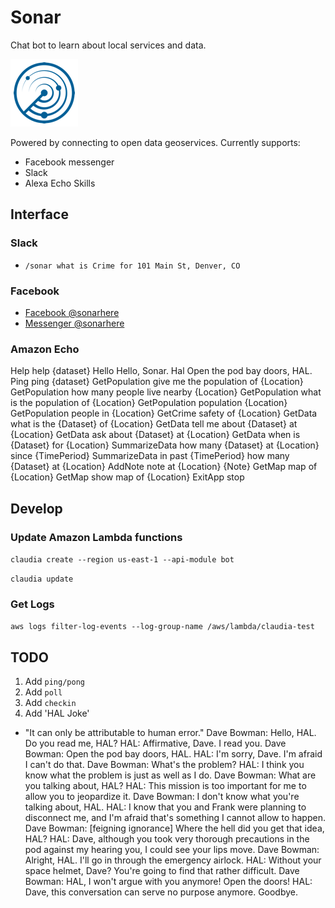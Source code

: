 # Sonar

Chat bot to learn about local services and data.

![sonar logo](./images/sonar_108.png)

Powered by connecting to open data geoservices. Currently supports:

- Facebook messenger
- Slack
- Alexa Echo Skills

## Interface

### Slack

- `/sonar what is Crime for 101 Main St, Denver, CO`

### Facebook

- [Facebook @sonarhere](http://fb.me/sonarhere)
- [Messenger @sonarhere](http://m.me/sonarhere)

### Amazon Echo

Help help {dataset}
Hello Hello, Sonar.
Hal Open the pod bay doors, HAL.
Ping ping {dataset}
GetPopulation give me the population of {Location}
GetPopulation how many people live nearby {Location}
GetPopulation what is the population of {Location}
GetPopulation population {Location}
GetPopulation people in {Location}
GetCrime safety of {Location}
GetData what is the {Dataset} of {Location}
GetData tell me about {Dataset} at {Location}
GetData ask about {Dataset} at {Location}
GetData when is {Dataset} for {Location}
SummarizeData how many {Dataset} at {Location} since {TimePeriod}
SummarizeData in past {TimePeriod} how many {Dataset} at {Location}
AddNote note at {Location} {Note}
GetMap map of {Location}
GetMap show map of {Location}
ExitApp stop

## Develop

### Update Amazon Lambda functions

`claudia create --region us-east-1 --api-module bot`

`claudia update`

### Get Logs

`aws logs filter-log-events --log-group-name /aws/lambda/claudia-test`

## TODO

1. Add `ping/pong`
1. Add `poll`
1. Add `checkin`
1. Add 'HAL Joke'
  - "It can only be attributable to human error."
  Dave Bowman: Hello, HAL. Do you read me, HAL?
  HAL: Affirmative, Dave. I read you.
  Dave Bowman: Open the pod bay doors, HAL.
  HAL: I'm sorry, Dave. I'm afraid I can't do that.
  Dave Bowman: What's the problem?
  HAL: I think you know what the problem is just as well as I do.
  Dave Bowman: What are you talking about, HAL?
  HAL: This mission is too important for me to allow you to jeopardize it.
  Dave Bowman: I don't know what you're talking about, HAL.
  HAL: I know that you and Frank were planning to disconnect me, and I'm afraid that's something I cannot allow to happen.
  Dave Bowman: [feigning ignorance] Where the hell did you get that idea, HAL?
  HAL: Dave, although you took very thorough precautions in the pod against my hearing you, I could see your lips move.
  Dave Bowman: Alright, HAL. I'll go in through the emergency airlock.
  HAL: Without your space helmet, Dave? You're going to find that rather difficult.
  Dave Bowman: HAL, I won't argue with you anymore! Open the doors!
  HAL: Dave, this conversation can serve no purpose anymore. Goodbye.

